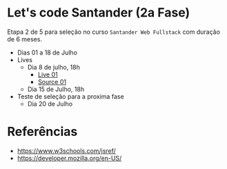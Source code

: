 # Let's code Santander (2a Fase)


Etapa 2 de 5 para seleção no curso `Santander Web Fullstack` com duração de 6 meses.


- Dias 01 a 18 de Julho
- Lives
    - Dia 8 de julho, 18h
        - <a href="https://www.youtube.com/watch?v=F0XcblUoCJw">Live 01</a>
        - <a href="https://github.com/Lets-Code-Br/Santander-Web-Fullstack">Source 01</a>
    - Dia 15 de Julho, 18h
- Teste de seleção para a proxima fase
    - Dia 20 de Julho
</p>


# Referências
- https://www.w3schools.com/jsref/
- https://developer.mozilla.org/en-US/
